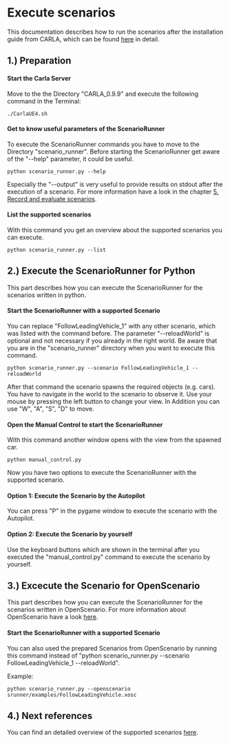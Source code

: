 # Execute scenarios

This documentation describes how to run the scenarios after the installation guide from CARLA, which can be found [here](Docs/getting_scenariorunner.md) in detail.

## 1.) Preparation

#### Start the Carla Server
Move to the the Directory "CARLA_0.9.9" and execute the following command in the Terminal:
```
./CarlaUE4.sh
```

#### Get to know useful parameters of the ScenarioRunner
To execute the ScenarioRunner commands you have to move to the Directory "scenario_runner".
Before starting the ScenarioRunner get aware of the "--help" parameter, it could be useful.
```
python scenario_runner.py --help
```
Especially the "--output" is very useful to provide results on stdout after the execution of a scenario. For more information have a look in the chapter [5. Record and evaluate scenarios](Record_and_evaluate_Scenarios.md).

#### List the supported scenarios
With this command you get an overview about the supported scenarios you can execute.
```
python scenario_runner.py --list
```

## 2.) Execute the ScenarioRunner for Python
This part describes how you can execute the ScenarioRunner for the scenarios written in python.

#### Start the ScenarioRunner with a supported Scenario
You can replace "FollowLeadingVehicle_1" with any other scenario, which was listed with the command before. The parameter "--reloadWorld" is optional and not necessary if you already in the right world. Be aware that you are in the "scenario_runner" directory when you want to execute this command.
```
python scenario_runner.py --scenario FollowLeadingVehicle_1 --reloadWorld
```

After that command the scenario spawns the required objects (e.g. cars). You have to navigate in the world to the scenario to observe it. Use your mouse by pressing the left button to change your view. In Addition you can use "W", "A", "S", "D" to move.

#### Open the Manual Control to start the ScenarioRunner
With this command another window opens with the view from the spawned car.
```
python manual_control.py
```
Now you have two options to execute the ScenarioRunner with the supported scenario. 

#### Option 1: Execute the Scenario by the Autopilot
You can press "P" in the pygame window to execute the scenario with the Autopilot.


#### Option 2: Execute the Scenario by yourself
Use the keyboard buttons which are shown in the terminal after you executed the "manual_control.py" command to execute the scenario by yourself.


## 3.) Excecute the Scenario for OpenScenario
This part describes how you can execute the ScenarioRunner for the scenarios written in OpenScenario. For more information about OpenScenario have a look [here](openscenario.md).

#### Start the ScenarioRunner with a supported Scenario
You can also used the prepared Scenarios from OpenScenario by running this command instead of "python scenario_runner.py --scenario FollowLeadingVehicle_1 --reloadWorld".

Example:
```
python scenario_runner.py --openscenario srunner/examples/FollowLeadingVehicle.xosc
```

## 4.) Next references
You can find an detailed overview of the supported scenarios 
[here](Overview_of_Scenarios.md).